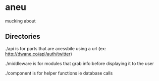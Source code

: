 aneu
====

mucking about



Directories
-----------

./api  is for parts that are acessbile using a url (ex: http://dwane.co/api/auth/twitter)

./middleware is for modules that grab info before displaying it to the user

./component is for helper functions ie database calls

